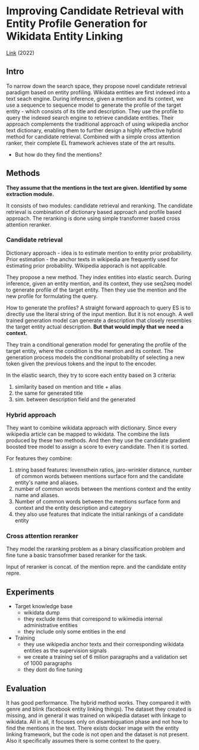 # Improving Candidate Retrieval with Entity Profile Generation for Wikidata Entity Linking
 
[Link](https://arxiv.org/abs/2202.13404) (2022)

## Intro

To narrow down the search space, they propose novel candidate retrieval paradigm based on entity profiling.
Wikidata entities are first indexed into a text seach engine.
During inference, given a mention and its context, we use a sequence to sequence model to generate the profile of the target entity - which consists of its title and description.
They use the profile to query the indexed search engine to retrieve candidate entities.
Their approach complements the traditional approach of using wikipedia anchor text dictionary, enabling them to further design a highly effective hybrid method for candidate retrieval.
Combined with a simple cross attention ranker, their complete EL framework achieves state of the art results.

- But how do they find the mentions?

## Methods

**They assume that the mentions in the text are given. Identified by some extraction module.**

It consists of two modules: candidate retrieval and reranking.
The candidate retrieval is combination of dictionary based approach and profile based approach.
The reranking is done using simple transformer based cross attention reranker.


### Candidate retrieval

Dictionary approach - idea is to estimate mention to entity prior probabilirty.
Prior estimation - the anchor texts in wikipedia are frequently used for estimating prior probability.
Wikipedia apporach is not applicable.

They propose a new method.
They index entities into elastic search.
During inference, given an entity mention, and its context, they use seq2seq model to generate profile of the target entity.
Then they use the mention and the new profile for formulating the query.

How to generate the profiles?
A straight forward approach to query ES is to directly use the literal string of the input mention.
But it is not enough.
A well trained generation model can generate a description that closely resembles the target entity actual description.
**But that would imply that we need a context.**

They train a conditional generation model for generating the profile of the target entity, where the condition is the mention and its context.
The generation process models the conditional probability of selecting a new token given the previous tokens and the input to the encoder.

In the elastic search, they try to score each entity based on 3 criteria:
1. similarity based on mention and title + alias
2. the same for generated title
3. sim. between description field and the generated

### Hybrid approach

They want to combine wikidata approach with dictionary.
Since every wikipedia article can be mapped to wikidata.
The combine the lists produced by these two methods.
And then they use the candidate gradient boosted tree model to assign a score to every candidate.
Then it is sorted.

For features they combine:
1. string based features: levensthein ratios, jaro-wrinkler distance, number of common words between mentions surface forn and the candidate entity's name and aliases.
2. number of common words between the mentions context and the entity name and aliases.
3. Number of common words between the mentions surface form and context and the entity description and category
4. they also use features that indicate the initial rankings of a candidate entity

### Cross attention reranker

They model the raranking problem as a binary classification problem and fine tune a basic transofrmer based reranker for the task.

Input of reranker is concat. of the mention repre. and the candidate entity repre.

## Experiments

- Target knowledge base
  - wikidata dump
  - they exclude items that correspond to wikimedia internal administrative entities
  - they include only some entities in the end
- Training 
  - they use wikipedia anchor texts and their corresponding wikidata entities as the supervision signals
  - we create a training set of 6 milion paragraphs and a validation set of 1000 paragraphs
  - they dont do fine tuning

## Evaluation

It has good performance.
The hybrid method works.
They compared it with genre and blink (facebook entity linking things).
The dataset they created is missing, and in general it was trained on wikipedia dataset with linkage to wikidata.
All in all, it focuses only on disambiguation phase and not how to find the mentions in the text.
There exists docker image with the entity linking framework, but the code is not open and the dataset is not present.
Also it specifically assumes there is some context to the query.

